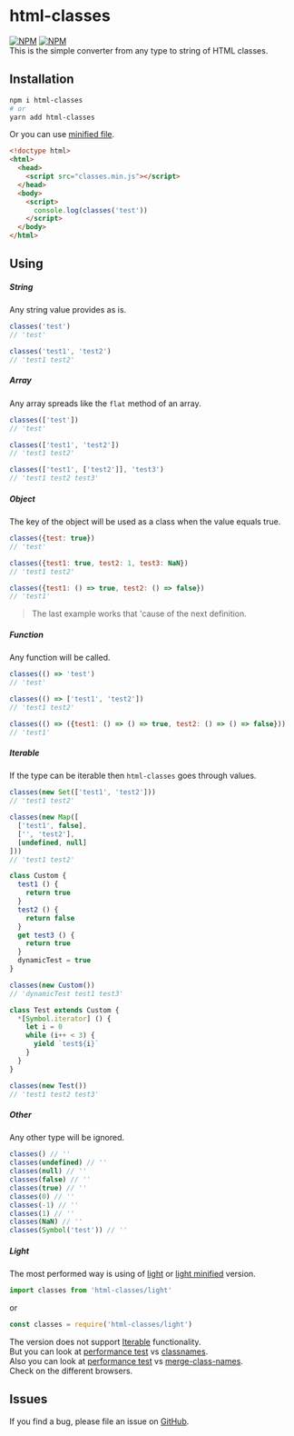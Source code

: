 # html-classes
[![NPM](https://img.shields.io/npm/v/html-classes.svg)](https://www.npmjs.com/package/html-classes) [![NPM](https://img.shields.io/npm/dm/html-classes.svg)](https://www.npmjs.com/package/html-classes)  
This is the simple converter from any type to string of HTML classes.
## Installation
```bash
npm i html-classes
# or
yarn add html-classes
```
Or you can use [minified file](https://github.com/d8corp/html-classes/blob/master/lib/classes.min.js).
```html
<!doctype html>
<html>
  <head>
    <script src="classes.min.js"></script>
  </head>
  <body>
    <script>
      console.log(classes('test'))
    </script>
  </body>
</html>
```
## Using
##### String
Any string value provides as is.
```javascript
classes('test')
// 'test'

classes('test1', 'test2')
// 'test1 test2'
```
##### Array
Any array spreads like the `flat` method of an array.
```javascript
classes(['test'])
// 'test'

classes(['test1', 'test2'])
// 'test1 test2'

classes(['test1', ['test2']], 'test3')
// 'test1 test2 test3'
```
##### Object
The key of the object will be used as a class when the value equals true.
```javascript
classes({test: true})
// 'test'

classes({test1: true, test2: 1, test3: NaN})
// 'test1 test2'

classes({test1: () => true, test2: () => false})
// 'test1'
```
> The last example works that 'cause of the next definition.
##### Function
Any function will be called.
```javascript
classes(() => 'test')
// 'test'

classes(() => ['test1', 'test2'])
// 'test1 test2'

classes(() => ({test1: () => () => true, test2: () => () => false}))
// 'test1'
```
##### Iterable
If the type can be iterable then `html-classes` goes through values.
```javascript
classes(new Set(['test1', 'test2']))
// 'test1 test2'

classes(new Map([
  ['test1', false],
  ['', 'test2'],
  [undefined, null]
]))
// 'test1 test2'

class Custom {
  test1 () {
    return true
  }
  test2 () {
    return false
  }
  get test3 () {
    return true
  }
  dynamicTest = true
}

classes(new Custom())
// 'dynamicTest test1 test3'

class Test extends Custom {
  *[Symbol.iterator] () {
    let i = 0
    while (i++ < 3) {
      yield `test${i}`
    }
  }
}

classes(new Test())
// 'test1 test2 test3'
```
##### Other
Any other type will be ignored.
```javascript
classes() // ''
classes(undefined) // ''
classes(null) // ''
classes(false) // ''
classes(true) // ''
classes(0) // ''
classes(-1) // ''
classes(1) // ''
classes(NaN) // ''
classes(Symbol('test')) // ''
```
##### Light
The most performed way is using of [light](https://github.com/d8corp/html-classes/blob/master/lib/light.js) or [light minified](https://github.com/d8corp/html-classes/blob/master/lib/classes.light.js) version.
```javascript
import classes from 'html-classes/light'
```
or
```javascript
const classes = require('html-classes/light')
```
The version does not support [Iterable](#iterable) functionality.  
But you can look at [performance test](https://jsperf.com/classnames-vs-htmlclasses) vs [classnames](https://www.npmjs.com/package/classnames).  
Also you can look at [performance test](https://jsperf.com/classnames-vs-html-classes-vs-merge-class-names) vs [merge-class-names](https://www.npmjs.com/package/merge-class-names).  
Check on the different browsers.
## Issues
If you find a bug, please file an issue on [GitHub](https://github.com/d8corp/html-classes/issues).
